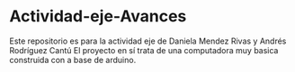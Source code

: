 # Actividad-eje-Avances

Este repositorio es para la actividad eje de Daniela Mendez Rivas y Andrés Rodríguez Cantú
El proyecto en sí trata de una computadora muy basica construida con a base de arduino.
